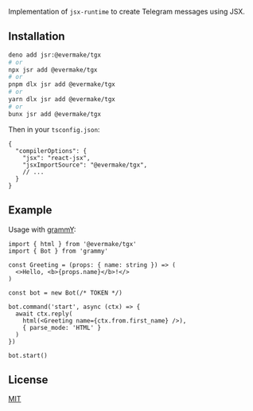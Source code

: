 Implementation of `jsx-runtime` to create Telegram messages using JSX.

## Installation

```sh
deno add jsr:@evermake/tgx
# or
npx jsr add @evermake/tgx
# or
pnpm dlx jsr add @evermake/tgx
# or
yarn dlx jsr add @evermake/tgx
# or
bunx jsr add @evermake/tgx
```

Then in your `tsconfig.json`:

```jsonc
{
  "compilerOptions": {
    "jsx": "react-jsx",
    "jsxImportSource": "@evermake/tgx",
    // ...
  }
}
```

## Example

Usage with [grammY](https://grammy.dev):

```tsx
import { html } from '@evermake/tgx'
import { Bot } from 'grammy'

const Greeting = (props: { name: string }) => (
  <>Hello, <b>{props.name}</b>!</>
)

const bot = new Bot(/* TOKEN */)

bot.command('start', async (ctx) => {
  await ctx.reply(
    html(<Greeting name={ctx.from.first_name} />),
    { parse_mode: 'HTML' }
  )
})

bot.start()
```

## License

[MIT](./LICENSE)

